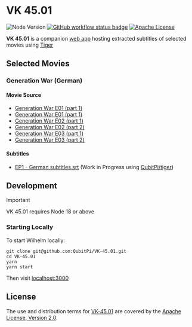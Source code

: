 VK 45.01
========

![Node Version][node version badge]
[![GitHub workflow status badge][GitHub workflow status badge]][GitHub workflow status URL]
[![Apache License][Apache License Badge]][Apache License, Version 2.0]

__VK 45.01__ is a companion [web app](https://vk4501.qubitpi.org/) hosting extracted subtitles of selected movies using
[Tiger](https://tiger.qubitpi.org)

Selected Movies
---------------

### Generation War (German)

#### Movie Source

- [Generation War E01 (part 1)](https://www.dailymotion.com/video/x6y1zfs)
- [Generation War E01 (part 1)](https://www.dailymotion.com/video/x6y2fdh)
- [Generation War E02 (part 1)](https://www.dailymotion.com/video/x6y64ha)
- [Generation War E02 (part 2)](https://www.dailymotion.com/video/x6y67ir)
- [Generation War E03 (part 1)](https://www.dailymotion.com/video/x6ya2qj)
- [Generation War E03 (part 2)](https://www.dailymotion.com/video/x6ya6yg)

#### Subtitles

- [EP1 - German subtitles.srt](./EP1%20-%20German%20subtitles.srt) (Work in Progress using [QubitPi/tiger](https://tiger.qubitpi.org/))

Development
-----------

> [!IMPORTANT]
>
> VK 45.01 requires Node 18 or above

### Starting Locally

To start Wilhelm locally:

```console
git clone git@github.com:QubitPi/VK-45.01.git
cd VK-45.01
yarn
yarn start
```

Then visit [localhost:3000](http://localhost:3000/)

License
-------

The use and distribution terms for [VK-45.01]() are covered by the [Apache License, Version 2.0].

[Apache License Badge]: https://img.shields.io/badge/Apache%202.0-F25910.svg?style=for-the-badge&logo=Apache&logoColor=white
[Apache License, Version 2.0]: https://www.apache.org/licenses/LICENSE-2.0

[GitHub workflow status badge]: https://img.shields.io/github/actions/workflow/status/QubitPi/wilhelm/ci-cd.yaml?branch=master&style=for-the-badge&logo=github&logoColor=white&label=CI/CD
[GitHub workflow status URL]: https://github.com/QubitPi/wilhelm/actions/workflows/ci-cd.yaml

[node version badge]: https://img.shields.io/badge/NODE-18-339933?logo=Node.js&logoColor=white&labelColor=66cc33&style=for-the-badge
